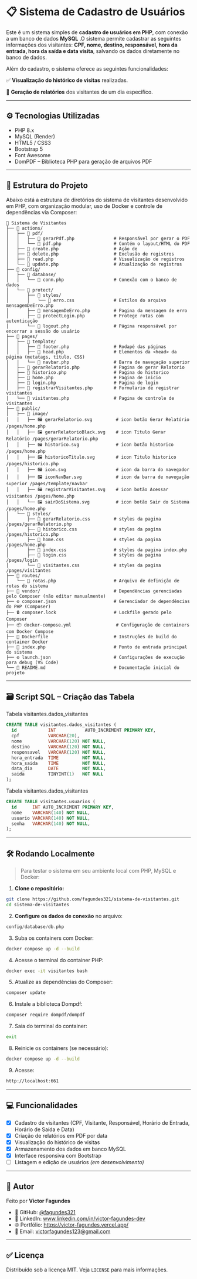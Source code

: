 # 📋 Sistema de Cadastro de Usuários

 Este é um sistema simples de **cadastro de usuários em PHP**, com conexão a um banco de dados **MySQL** <!-- hospedado na **Render** -->.O sistema permite cadastrar as seguintes informações dos visitantes:  **CPF, nome, destino, responsável, hora da entrada, hora da saída e data visita**, salvando os dados diretamente no banco de dados.

Além do cadastro, o sistema oferece as seguintes funcionalidades:

  ✅ **Visualização do histórico de visitas** realizadas.

  📄 **Geração de relatórios** dos visitantes de um dia específico.

<!-- --- -->

<!-- ## 🔗 Projeto Online

➡️ Acesse aqui: [https://cadastro-de-usuarios-1us6.onrender.com](https://cadastro-de-usuarios-1us6.onrender.com) -->

---

## ⚙️ Tecnologias Utilizadas

- PHP 8.x
- MySQL (Render)
- HTML5 / CSS3
- Bootstrap 5
- Font Awesome
- DomPDF – Biblioteca PHP para geração de arquivos PDF

---

## 📁 Estrutura do Projeto

Abaixo está a estrutura de diretórios do sistema de visitantes desenvolvido em PHP, com organização modular, uso de Docker e controle de dependências via Composer:

```
📁 Sistema de Visitantes
├── 📁 actions/
│   ├── 📁 pdf/                   
│   │   ├── 🐘 gerarPdf.php               # Responsável por gerar o PDF
│   │   └── 🐘 pdf.php                    # Contém o layout/HTML do PDF
│   ├── 🐘 create.php                     # Ação de 
│   ├── 🐘 delete.php                     # Exclusão de registros
│   ├── 🐘 read.php                       # Visualização de registros
│   └── 🐘 update.php                     # Atualização de registros
├── 📁 config/
│   ├── 📁 database/
│   │   └── 🐘 conn.php                   # Conexão com o banco de dados
│   └── 📁 protect/
│       ├── 📁 styles/
│       │   └── 🎨 erro.css               # Estilos do arquivo mensagemDeErro.php
│       ├── 🐘 mensagemDeErro.php         # Pagina da mensagem de erro
│       ├── 🐘 protectLogin.php           # Protege rotas com autenticação
│       └── 🐘 logout.php                 # Página responsável por encerrar a sessão do usuário
├── 📁 pages/
│   ├── 📁 template/
│   │   ├── 🐘 footer.php                 # Rodapé das páginas
│   │   ├── 🐘 head.php                   # Elementos da <head> da página (metatags, título, CSS)
│   │   └── 🐘 navbar.php                 # Barra de navegação superior
│   ├── 🐘 gerarRelatorio.php             # Pagina de gerar Relatorio
│   ├── 🐘 historico.php                  # Pagina do historico
│   ├── 🐘 home.php                       # Pagina de inicio
│   ├── 🐘 login.php                      # Pagina de login
│   ├── 🐘 registrarVisitantes.php        # Formulario de registrar visitantes
│   └── 🐘 visitantes.php                 # Pagina de controle de visitantes
├── 📁 public/
│   ├── 📁 image/
│   │   ├── 🖼️ gerarRelatorio.svg         # icon botão Gerar Relatório /pages/home.php
│   │   ├── 🖼️ gerarRelatorioBlack.svg    # icon Titulo Gerar Relatório /pages/gerarRelatorio.php
│   │   ├── 🖼️ historico.svg              # icon botão historico /pages/home.php
│   │   ├── 🖼️ historicoTitulo.svg        # icon Titulo historico /pages/historico.php  
│   │   ├── 🖼️ icon.svg                   # icon da barra do navegador
│   │   ├── 🖼️ iconNavBar.svg             # icon da barra de navegação superior /pages/template/navbar
│   │   ├── 🖼️ registrarVisitantes.svg    # icon botão Acessar visitantes /pages/home.php
│   │   └── 🖼️ sairDoSistema.svg          # icon botão Sair do Sistema /pages/home.php
│   └── 📁 styles/
│       ├── 🎨 gerarRelatorio.css         # styles da pagina /pages/gerarRelatorio.php
│       ├── 🎨 historico.css              # styles da pagina /pages/historico.php
│       ├── 🎨 home.css                   # styles da pagina /pages/home.php
│       ├── 🎨 index.css                  # styles da pagina index.php
│       ├── 🎨 login.css                  # styles da pagina /pages/login
│       └── 🎨 visitantes.css             # styles da pagina /pages/visitantes
├── 📁 routes/
│   └── 🐘 rotas.php                      # Arquivo de definição de rotas do sistema
├── 📁 vendor/                            # Dependências gerenciadas pelo Composer (não editar manualmente)
├── ⚙️ composer.json                      # Gerenciador de dependências do PHP (Composer)
├── 🔒 composer.lock                      # Lockfile gerado pelo Composer
├── 📦 docker-compose.yml                 # Configuração de containers com Docker Compose
├── 🐳 Dockerfile                         # Instruções de build do container Docker
├── 🐘 index.php                          # Ponto de entrada principal do sistema
├── ⚙️ launch.json                        # Configurações de execução para debug (VS Code)
└── 📘 README.md                          # Documentação inicial do projeto

```

---

## 🗃️ Script SQL – Criação das Tabela

Tabela visitantes.dados_visitantes

```sql
CREATE TABLE visitantes.dados_visitantes (
  id            INT           AUTO_INCREMENT PRIMARY KEY,
  cpf           VARCHAR(20),
  nome          VARCHAR(120) NOT NULL,
  destino       VARCHAR(120) NOT NULL,
  responsavel   VARCHAR(120) NOT NULL,
  hora_entrada  TIME         NOT NULL,
  hora_saida    TIME         NOT NULL,
  data_dia      DATE         NOT NULL,
  saida         TINYINT(1)   NOT NULL
);
```

Tabela visitantes.dados_visitantes

```sql
CREATE TABLE visitantes.usuarios (
  id      INT AUTO_INCREMENT PRIMARY KEY,
  nome    VARCHAR(140) NOT NULL,
  usuario VARCHAR(140) NOT NULL,
  senha   VARCHAR(140) NOT NULL,
);
```

---

<!-- ## 🌐 Banco de Dados (Render)

Estas são as informações genéricas de conexão que você precisa adaptar no arquivo `src/db.php`:

```php
$host = 'mysql-xxxx.onrender.com';
$user = 'seu_usuario';
$pass = 'sua_senha';
$db   = 'nome_do_banco';
```

> 💡 Para segurança, você pode usar variáveis de ambiente ou arquivos `.env`.

--- -->

## 🛠️ Rodando Localmente

> Para testar o sistema em seu ambiente local com PHP, MySQL e Docker:

1. **Clone o repositório:**
```bash
git clone https://github.com/fagundes321/sistema-de-visitantes.git
cd sistema-de-visitantes
```

2. **Configure os dados de conexão** no arquivo:
```php
config/database/db.php
```


3. Suba os containers com Docker:
```bash
docker compose up -d --build
```

4. Acesse o terminal do container PHP:
```bash
docker exec -it visitantes bash
```

5. Atualize as dependências do Composer:
```bash
composer update
```

6. Instale a biblioteca Dompdf:
```bash
composer require dompdf/dompdf
```
7. Saia do terminal do container:
```bash
exit
```

8. Reinicie os containers (se necessário):
```bash
docker compose up -d --build
```

9. Acesse: 
```bash
http://localhost:661
```

---

## 💻 Funcionalidades

- [x] Cadastro de visitantes (CPF, Visitante, Responsável, Horário de Entrada, Horário de Saída e Data)
- [x] Criação de relatórios em PDF por data
- [x] Visualização do histórico de visitas
- [x] Armazenamento dos dados em banco MySQL
- [x] Interface responsiva com Bootstrap
- [ ] Listagem e edição de usuários *(em desenvolvimento)*

---

## 📎 Autor

Feito por **Victor Fagundes**  
- 🔗 GitHub: [@fagundes321](https://github.com/fagundes321)  
- 💼 LinkedIn: www.linkedin.com/in/victor-fagundes-dev
- 🌐 Portfólio: https://victor-fagundes.vercel.app/
- 📧 Email: victorfagundes123@gmail.com

---

## ✅ Licença

Distribuído sob a licença MIT. Veja `LICENSE` para mais informações.